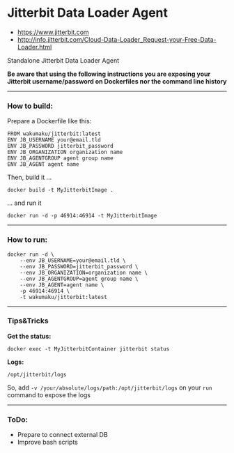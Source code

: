 # Jitterbit Data Loader Agent


* https://www.jitterbit.com
* http://info.jitterbit.com/Cloud-Data-Loader_Request-your-Free-Data-Loader.html

Standalone Jitterbit Data Loader Agent 

**Be aware that using the following instructions you are exposing your Jitterbit username/password on Dockerfiles nor the command line history**

---
### How to build:

Prepare a Dockerfile like this:

```
FROM wakumaku/jitterbit:latest
ENV JB_USERNAME your@email.tld
ENV JB_PASSWORD jitterbit_password
ENV JB_ORGANIZATION organization name
ENV JB_AGENTGROUP agent group name
ENV JB_AGENT agent name
```

Then, build it ...
```
docker build -t MyJitterbitImage .
```
... and run it
```
docker run -d -p 46914:46914 -t MyJitterbitImage
```

---
### How to run:

```
docker run -d \
    --env JB_USERNAME=your@email.tld \
    --env JB_PASSWORD=jitterbit_password \
    --env JB_ORGANIZATION=organization name \
    --env JB_AGENTGROUP=agent group name \
    --env JB_AGENT=agent name \
    -p 46914:46914 \
    -t wakumaku/jitterbit:latest
```


---
### Tips&Tricks

**Get the status:**
```
docker exec -t MyJitterbitContainer jitterbit status
```

**Logs:**
```
/opt/jitterbit/logs
```

So, add `-v /your/absolute/logs/path:/opt/jitterbit/logs` on your `run` command to expose the logs


---
### ToDo:
* Prepare to connect external DB
* Improve bash scripts